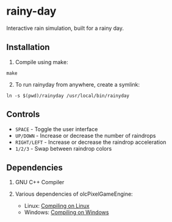 # rainy-day

Interactive rain simulation, built for a rainy day.


## Installation

1. Compile using make:
```
make
```

2. To run rainyday from anywhere, create a symlink:
```
ln -s $(pwd)/rainyday /usr/local/bin/rainyday
```


## Controls

- `SPACE` - Toggle the user interface
- `UP/DOWN` - Increase or decrease the number of raindrops
- `RIGHT/LEFT` - Increase or decrease the raindrop acceleration
- `1/2/3` - Swap between raindrop colors


## Dependencies

1. GNU C++ Compiler
2. Various dependencies of olcPixelGameEngine:

    - Linux: [Compiling on Linux](https://github.com/OneLoneCoder/olcPixelGameEngine/wiki/Compiling-on-Linux "olcPixelGameEngine Wiki")
    - Windows: [Compiling on Windows](https://www.youtube.com/watch?v=eTGSTTxR-Ss "Youtube Tutorial")
